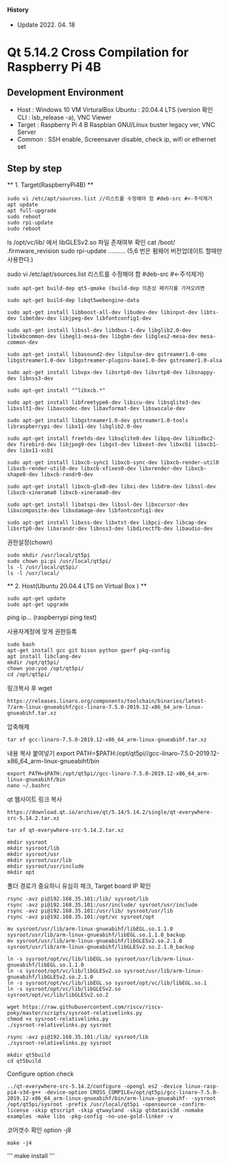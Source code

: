 
#### History
* Update 2022. 04. 18
# Qt 5.14.2 Cross Compilation for Raspberry Pi 4B
## Development Environment
* Host : Windows 10  VM VirturalBox Ubuntu : 20.04.4 LTS (version 확인 CLI : lsb_release -a), VNC Viewer
* Target : Raspberry Pi 4 B Raspbian GNU/Linux buster legacy ver, VNC Server
* Common : SSH enable, Screensaver disable, check ip, wifi or ethernet set


## Step by step
 ** 1. Target(RaspberryPi4B) **
```
sudo vi /etc/apt/sources.list //리스트를 수정해야 함 #deb-src #<-주석제거
apt update
apt full-upgrade
sudo reboot
sudo rpi-update
sudo reboot
```
ls /opt/vc/lib/  에서 libGLESv2.so 파일 존재여부 확인
cat /boot/ .firmware_revision
sudo rpi-update .......... (5,6 번은 펌웨어 버전업데이트 할때만 사용한다.)

sudo vi /etc/apt/sources.list 리스트를 수정해야 함 #deb-src #<-주석제거)
```
sudo apt-get build-dep qt5-qmake (build-dep 의존성 패키지를 가져오려면 
```
```
sudo apt-get build-dep libqt5webengine-data
```
```
sudo apt-get install libboost-all-dev libudev-dev libinput-dev libts-dev libmtdev-dev libjpeg-dev libfontconfig1-dev
```
```
sudo apt-get install libssl-dev libdbus-1-dev libglib2.0-dev libxkbcommon-dev libegl1-mesa-dev libgbm-dev libgles2-mesa-dev mesa-common-dev
```
```
sudo apt-get install libasound2-dev libpulse-dev gstreamer1.0-omx libgstreamer1.0-dev libgstreamer-plugins-base1.0-dev gstreamer1.0-alsa
```
```
sudo apt-get install libvpx-dev libsrtp0-dev libsrtp0-dev libsnappy-dev libnss3-dev 
```
```
sudo apt-get install "^libxcb.*"
```
```
sudo apt-get install libfreetype6-dev libicu-dev libsqlite3-dev libxslt1-dev libavcodec-dev libavformat-dev libswscale-dev
```
```
sudo apt-get install libgstreamer1.0-dev gstreamer1.0-tools libraspberrypi-dev libx11-dev libglib2.0-dev
```
```
sudo apt-get install freetds-dev libsqlite0-dev libpq-dev libiodbc2-dev firebird-dev libjpeg9-dev libgst-dev libxext-dev libxcb1 libxcb1-dev libx11-xcb1
```
```
sudo apt-get install libxcb-sync1 libxcb-sync-dev libxcb-render-util0 libxcb-render-util0-dev libxcb-xfixes0-dev libxrender-dev libxcb-shape0-dev libxcb-randr0-dev
```
```
sudo apt-get install libxcb-glx0-dev libxi-dev libdrm-dev libssl-dev libxcb-xinerama0 libxcb-xinerama0-dev
```
```
sudo apt-get install libatspi-dev libssl-dev libxcursor-dev libxcomposite-dev libxdamage-dev libfontconfig1-dev
```
```
sudo apt-get install libxss-dev libxtst-dev libpci-dev libcap-dev libsrtp0-dev libxrandr-dev libnss3-dev libdirectfb-dev libaudio-dev
```

권한설정(chown)
```
sudo mkdir /usr/local/qt5pi
sudo chown pi:pi /usr/local/qt5pi/
ls -l /usr/local/qt5pi/
ls -l /usr/local/
```

 ** 2. Host(Ubuntu 20.04.4 LTS on Virtual Box ) **
```
sudo apt-get update
sudo apt-get upgrade
```
ping ip... (raspberrypi ping test)

사용자계정에 맞게 권한등록
```
sudo bash
apt-get install gcc git bison python gperf pkg-config
apt install libclang-dev
mkdir /opt/qt5pi/
chown yoo:yoo /opt/qt5pi/
cd /opt/qt5pi/
```

링크복사 후 wget
```
https://releases.linaro.org/components/toolchain/binaries/latest-7/arm-linux-gnueabihf/gcc-linaro-7.5.0-2019.12-x86_64_arm-linux-gnueabihf.tar.xz
```
압축해제
```
tar xf gcc-linaro-7.5.0-2019.12-x86_64_arm-linux-gnueabihf.tar.xz 
```
내용 복사 붙여넣기 export PATH=$PATH:/opt/qt5pi//gcc-linaro-7.5.0-2019.12-x86_64_arm-linux-gnueabihf/bin
```
export PATH=$PATH:/opt/qt5pi//gcc-linaro-7.5.0-2019.12-x86_64_arm-linux-gnueabihf/bin
nano ~/.bashrc 
```
qt 웹사이트 링크 복사
```
https://download.qt.io/archive/qt/5.14/5.14.2/single/qt-everywhere-src-5.14.2.tar.xz
```
```
tar xf qt-everywhere-src-5.14.2.tar.xz
```
```
mkdir sysroot
mkdir sysroot/lib
mkdir sysroot/usr
mkdir sysroot/usr/lib
mkdir sysroot/usr/include
mkdir opt
```
폴더 경로가 중요하니 유심히 체크, Target board IP 확인
```
rsync -avz pi@192.168.35.101:/lib/ sysroot/lib
rsync -avz pi@192.168.35.101:/usr/include/ sysroot/usr/include
rsync -avz pi@192.168.35.101:/usr/lib/ sysroot/usr/lib
rsync -avz pi@192.168.35.101:/opt/vc sysroot/opt
```

```
mv sysroot/usr/lib/arm-linux-gnueabihf/libEGL.so.1.1.0 sysroot/usr/lib/arm-linux-gnueabihf/libEGL.so.1.1.0_backup
mv sysroot/usr/lib/arm-linux-gnueabihf/libGLESv2.so.2.1.0 sysroot/usr/lib/arm-linux-gnueabihf/libGLESv2.so.2.1.0_backup
```
```
ln -s sysroot/opt/vc/lib/libEGL.so sysroot/usr/lib/arm-linux-gnueabihf/libEGL.so.1.1.0
ln -s sysroot/opt/vc/lib/libGLESv2.so sysroot/usr/lib/arm-linux-gnueabihf/libGLESv2.so.2.1.0
ln -s sysroot/opt/vc/lib/libEGL.so sysroot/opt/vc/lib/libEGL.so.1
ln -s sysroot/opt/vc/lib/libGLESv2.so sysroot/opt/vc/lib/libGLESv2.so.2
```
```
wget https://raw.githubusercontent.com/riscv/riscv-poky/master/scripts/sysroot-relativelinks.py
chmod +x sysroot-relativelinks.py
./sysroot-relativelinks.py sysroot
```
```
rsync -avz pi@192.168.35.101:/lib/ sysroot/lib
./sysroot-relativelinks.py sysroot
```
```
mkdir qt5build
cd qt5build
```
Configure option check
```
../qt-everywhere-src-5.14.2/configure -opengl es2 -device linux-rasp-pi4-v3d-g++ -device-option CROSS_COMPILE=/opt/qt5pi/gcc-linaro-7.5.0-2019.12-x86_64_arm-linux-gnueabihf/bin/arm-linux-gnueabihf- -sysroot /opt/qt5pi/sysroot -prefix /usr/local/qt5pi -opensource -confirm-license -skip qtscript -skip qtwayland -skip qtdatavis3d -nomake examples -make libs -pkg-config -no-use-gold-linker -v
```
코어갯수 확인 option -j8
```
make -j4
```
'''
make install
'''